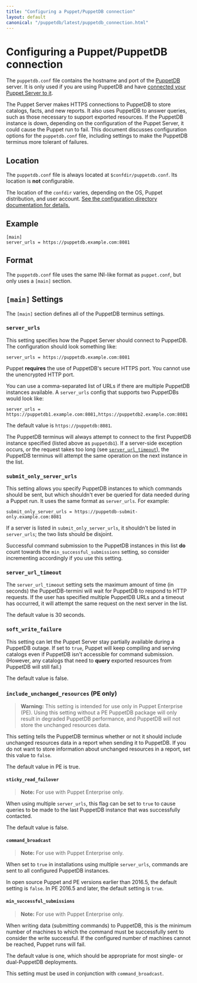 ```yaml
---
title: "Configuring a Puppet/PuppetDB connection"
layout: default
canonical: "/puppetdb/latest/puppetdb_connection.html"
---
```


# Configuring a Puppet/PuppetDB connection

[puppetdb_root]: ./index.html
[connect_to_puppetdb]: ./connect_puppet_server.html
[confdir]: {{puppet}}/dirs_confdir.html
[puppetdb_conf]: ./connect_puppet_server.html#edit-puppetdb\.conf

The `puppetdb.conf` file contains the hostname and port of the [PuppetDB][puppetdb_root] server. It is only used if you are using PuppetDB and have [connected your Puppet Server to it][connect_to_puppetdb].

The Puppet Server makes HTTPS connections to PuppetDB to store catalogs, facts, and new reports. It also uses PuppetDB to answer queries, such as those necessary to support exported resources. If the PuppetDB instance is down, depending on the configuration of the Puppet Server, it could cause the Puppet run to fail. This document discusses configuration options for the `puppetdb.conf` file, including settings to make the PuppetDB terminus more tolerant of failures.

## Location

The `puppetdb.conf` file is always located at `$confdir/puppetdb.conf`. Its location is **not** configurable.

The location of the `confdir` varies, depending on the OS, Puppet distribution, and user account. [See the configuration directory documentation for details.][confdir]

## Example

    [main]
    server_urls = https://puppetdb.example.com:8081

## Format

The `puppetdb.conf` file uses the same INI-like format as `puppet.conf`, but only uses a `[main]` section.

## `[main]` Settings

The `[main]` section defines all of the PuppetDB terminus settings.

### `server_urls`

This setting specifies how the Puppet Server should connect to PuppetDB. The configuration should look something like:

    server_urls = https://puppetdb.example.com:8081

Puppet **requires** the use of PuppetDB's secure HTTPS port. You cannot use the unencrypted HTTP port.

You can use a comma-separated list of URLs if there are multiple PuppetDB instances available. A `server_urls` config that supports two PuppetDBs would look like:

    server_urls = https://puppetdb1.example.com:8081,https://puppetdb2.example.com:8081

The default value is `https://puppetdb:8081`.

The PuppetDB terminus will always attempt to connect to the first PuppetDB instance specified (listed above as `puppetdb1`). If a server-side exception occurs, or the request takes too long (see [`server_url_timeout`](#serverurltimeout)), the PuppetDB terminus will attempt the same operation on the next instance in the list.

### `submit_only_server_urls`

This setting allows you specify PuppetDB instances to which commands should be sent, but which shouldn't ever be queried for data needed during a Puppet run. It uses the same format as `server_urls`. For example:

    submit_only_server_urls = https://puppetdb-submit-only.example.com:8081

If a server is listed in `submit_only_server_urls`, it shouldn't be listed in `server_urls`; the two lists should be disjoint.

Successful command submission to the PuppetDB instances in this list **do** count towards the `min_successful_submissions` setting, so consider incrementing accordingly if you use this setting.

### `server_url_timeout`

The `server_url_timeout` setting sets the maximum amount of time (in seconds) the PuppetDB-termini will wait for PuppetDB to respond to HTTP requests. If the user has specified multiple PuppetDB URLs and a timeout has occurred, it will attempt the same request on the next server in the list.

The default value is 30 seconds.

### `soft_write_failure`

This setting can let the Puppet Server stay partially available during a PuppetDB outage. If set to `true`, Puppet will keep compiling and serving catalogs even if PuppetDB isn't accessible for command submission. (However, any catalogs that need to **query** exported resources from PuppetDB will still fail.)

The default value is false.

### `include_unchanged_resources` (PE only)

> **Warning:** This setting is intended for use only in Puppet Enterprise (PE).
> Using this setting without a PE PuppetDB package will only result in degraded
> PuppetDB performance, and PuppetDB will not store the unchanged resources data.

This setting tells the PuppetDB terminus whether or not it should include
unchanged resources data in a report when sending it to PuppetDB. If you do not
want to store information about unchanged resources in a report, set this value
to `false`.

The default value in PE is true.

#### `sticky_read_failover`

> **Note:** For use with Puppet Enterprise only.

When using multiple `server_urls`, this flag can be set to `true` to cause queries to be made to the last PuppetDB instance that was successfully contacted.

The default value is false.

#### `command_broadcast`

> **Note:** For use with Puppet Enterprise only.

When set to `true` in installations using multiple `server_urls`, commands are sent to all configured PuppetDB instances. 

In open source Puppet and PE versions earlier than 2016.5, the default setting is `false`. In PE 2016.5 and later, the default setting is `true`. 


#### `min_successful_submissions`

> **Note:** For use with Puppet Enterprise only.

When writing data (submitting commands) to PuppetDB, this is the minimum number of machines to which the command must be successfully sent to consider the write successful. If the configured number of machines cannot be reached, Puppet runs will fail.

The default value is one, which should be appropriate for most single- or dual-PuppetDB deployments.

This setting must be used in conjunction with `command_broadcast`.
